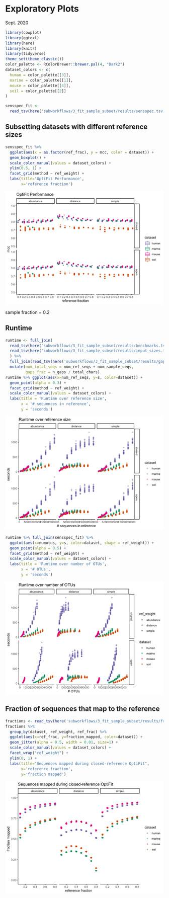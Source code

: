 Exploratory Plots
================
Sept. 2020

``` r
library(cowplot)
library(ggtext)
library(here)
library(knitr)
library(tidyverse)
theme_set(theme_classic())
color_palette <- RColorBrewer::brewer.pal(4, "Dark2")
dataset_colors <- c(
  human = color_palette[[3]],
  marine = color_palette[[1]],
  mouse = color_palette[[4]],
  soil = color_palette[[2]]
)
```

``` r
sensspec_fit <-
  read_tsv(here('subworkflows/3_fit_sample_subset/results/sensspec.tsv'))
```

## Subsetting datasets with different reference sizes

``` r
sensspec_fit %>%
  ggplot(aes(x = as.factor(ref_frac), y = mcc, color = dataset)) +
  geom_boxplot() +
  scale_color_manual(values = dataset_colors) +
  ylim(0.5, 1) +
  facet_grid(method ~ ref_weight) +
  labs(title='OptiFit Performance',
       x='reference fraction')
```

![](figures/fit_ref_frac-1.png)<!-- -->

sample fraction = 0.2

## Runtime

``` r
runtime <- full_join(
  read_tsv(here('subworkflows/3_fit_sample_subset/results/benchmarks.tsv')),
  read_tsv(here('subworkflows/3_fit_sample_subset/results/input_sizes.tsv'))
  ) %>% 
  full_join(read_tsv(here('subworkflows/3_fit_sample_subset/results/gap_counts.tsv'))) %>% 
  mutate(num_total_seqs = num_ref_seqs + num_sample_seqs,
         gaps_frac = n_gaps / total_chars)
runtime %>% ggplot(aes(x=num_ref_seqs, y=s, color=dataset)) +
  geom_point(alpha = 0.3) +
  facet_grid(method ~ ref_weight) +
  scale_color_manual(values = dataset_colors) +
  labs(title = 'Runtime over reference size',
       x = '# sequences in reference',
       y = 'seconds')
```

![](figures/runtime_ref_seqs-1.png)<!-- -->

``` r
runtime %>% full_join(sensspec_fit) %>% 
  ggplot(aes(x=numotus, y=s, color=dataset, shape = ref_weight)) +
  geom_point(alpha = 0.5) +
  facet_grid(method ~ ref_weight) +
  scale_color_manual(values = dataset_colors) +
  labs(title = 'Runtime over number of OTUs',
       x = '# OTUs',
       y = 'seconds')
```

![](figures/runtime_numotus-1.png)<!-- -->

## Fraction of sequences that map to the reference

``` r
fractions <- read_tsv(here('subworkflows/3_fit_sample_subset/results/fraction_reads_mapped.tsv'))
fractions %>% 
  group_by(dataset, ref_weight, ref_frac) %>% 
  ggplot(aes(x=ref_frac, y=fraction_mapped, color=dataset)) +
  geom_jitter(alpha = 0.5, width = 0.01, size=1) +
  scale_color_manual(values = dataset_colors) +
  facet_wrap("ref_weight") +
  ylim(0, 1) +
  labs(title="Sequences mapped during closed-reference OptiFit",
       x='reference fraction',
       y='fraction mapped')
```

![](figures/fraction_reads_mapped-1.png)<!-- -->
